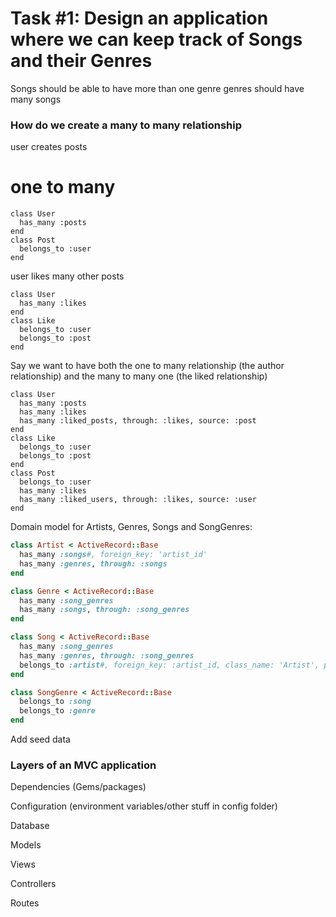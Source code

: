 # Task #1: Design an application where we can keep track of Songs and their Genres

Songs should be able to have more than one genre
genres should have many songs

### How do we create a many to many relationship



user creates posts
# one to many
```
class User 
  has_many :posts
end
class Post
  belongs_to :user
end
```

user likes many other posts
```
class User
  has_many :likes
end
class Like 
  belongs_to :user
  belongs_to :post
end
```
Say we want to have both the one to many relationship (the author relationship) and the many to many one (the liked relationship)

```
class User 
  has_many :posts
  has_many :likes
  has_many :liked_posts, through: :likes, source: :post
end
class Like 
  belongs_to :user
  belongs_to :post
end
class Post
  belongs_to :user
  has_many :likes 
  has_many :liked_users, through: :likes, source: :user
end
```

Domain model for Artists, Genres, Songs and SongGenres:

```ruby
class Artist < ActiveRecord::Base 
  has_many :songs#, foreign_key: 'artist_id'
  has_many :genres, through: :songs
end

class Genre < ActiveRecord::Base
  has_many :song_genres
  has_many :songs, through: :song_genres
end

class Song < ActiveRecord::Base
  has_many :song_genres
  has_many :genres, through: :song_genres
  belongs_to :artist#, foreign_key: :artist_id, class_name: 'Artist', primary_key: 'id'
end

class SongGenre < ActiveRecord::Base
  belongs_to :song
  belongs_to :genre
end
```

Add seed data

### Layers of an MVC application

Dependencies (Gems/packages)

Configuration (environment variables/other stuff in config folder)

Database

Models

Views

Controllers

Routes


